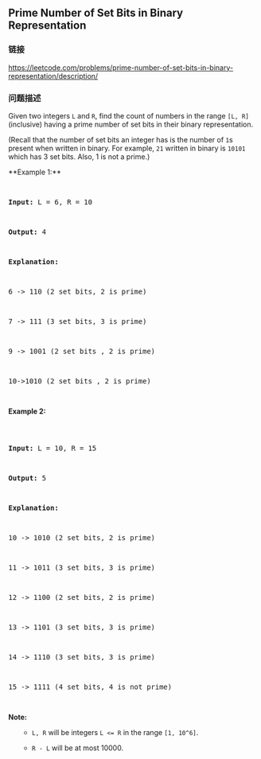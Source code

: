 ## Prime Number of Set Bits in Binary Representation  
### 链接  
https://leetcode.com/problems/prime-number-of-set-bits-in-binary-representation/description/  
### 问题描述

Given two integers `L` and `R`, find the count of numbers in the range `[L, R]` (inclusive) having a prime number of set bits in their binary representation.



(Recall that the number of set bits an integer has is the number of `1`s present when written in binary.  For example, `21` written in binary is `10101` which has 3 set bits.  Also, 1 is not a prime.)




<p>**Example 1:**<br /><pre>
**Input:** L = 6, R = 10
**Output:** 4
**Explanation:**
6 -> 110 (2 set bits, 2 is prime)
7 -> 111 (3 set bits, 3 is prime)
9 -> 1001 (2 set bits , 2 is prime)
10->1010 (2 set bits , 2 is prime)
</pre>

**Example 2:**<br /><pre>
**Input:** L = 10, R = 15
**Output:** 5
**Explanation:**
10 -> 1010 (2 set bits, 2 is prime)
11 -> 1011 (3 set bits, 3 is prime)
12 -> 1100 (2 set bits, 2 is prime)
13 -> 1101 (3 set bits, 3 is prime)
14 -> 1110 (3 set bits, 3 is prime)
15 -> 1111 (4 set bits, 4 is not prime)
</pre>

**Note:**<br><ol>
- `L, R` will be integers `L <= R` in the range `[1, 10^6]`.
- `R - L` will be at most 10000.
</ol>
